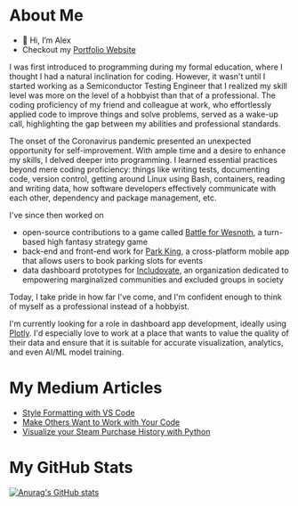 # About Me

- 👋 Hi, I’m Alex
- Checkout my [Portfolio Website](https://max-torch.github.io/portfolio-v2/)

I was first introduced to programming during my formal education, where I thought I had a natural inclination for coding. However, it wasn't until I started working as a Semiconductor Testing Engineer that I realized my skill level was more on the level of a hobbyist than that of a professional. The coding proficiency of my friend and colleague at work, who effortlessly applied code to improve things and solve problems, served as a wake-up call, highlighting the gap between my abilities and professional standards.

The onset of the Coronavirus pandemic presented an unexpected opportunity for self-improvement. With ample time and a desire to enhance my skills, I delved deeper into programming. I learned essential practices beyond mere coding proficiency: things like writing tests, documenting code, version control, getting around Linux using Bash, containers, reading and writing data, how software developers effectively communicate with each other, dependency and package management, etc.

I've since then worked on
- open-source contributions to a game called [Battle for Wesnoth](https://www.wesnoth.org/), a turn-based high fantasy strategy game
- back-end and front-end work for [Park King](https://apps.apple.com/ph/app/park-king-ph/id6450494343), a cross-platform mobile app that allows users to book parking slots for events
- data dashboard prototypes for [Includovate](https://www.includovate.com/), an organization dedicated to empowering marginalized communities and excluded groups in society

Today, I take pride in how far I've come, and I'm confident enough to think of myself as a professional instead of a hobbyist.

I'm currently looking for a role in dashboard app development, ideally using [Plotly](https://plotly.com/). I'd especially love to work at a place that wants to value the quality of their data and ensure that it is suitable for accurate visualization, analytics, and even AI/ML model training.

# My Medium Articles
<!-- BLOG-POST-LIST:START -->
- [Style Formatting with VS Code](https://lacsonalexanderz.medium.com/style-formatting-with-vs-code-b8b476cb27a?source=rss-28163ad07642------2)
- [Make Others Want to Work with Your Code](https://medium.com/codex/make-others-want-to-work-with-your-code-93bf745bd35b?source=rss-28163ad07642------2)
- [Visualize your Steam Purchase History with Python](https://lacsonalexanderz.medium.com/visualize-your-steam-purchase-history-with-python-21de2c2a365a?source=rss-28163ad07642------2)
<!-- BLOG-POST-LIST:END -->

# My GitHub Stats
[![Anurag's GitHub stats](https://github-readme-stats.vercel.app/api?username=max-torch&show_icons=true&theme=swift)](https://github.com/anuraghazra/github-readme-stats)


<!---
max-torch/max-torch is a ✨ special ✨ repository because its `README.md` (this file) appears on your GitHub profile.
You can click the Preview link to take a look at your changes.
--->

